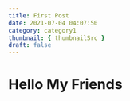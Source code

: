 ```yaml
---
title: First Post
date: 2021-07-04 04:07:50
category: category1
thumbnail: { thumbnailSrc }
draft: false
---
```


# Hello My Friends